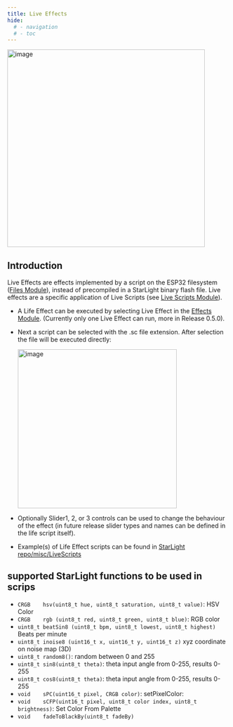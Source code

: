 ```yaml
---
title: Live Effects
hide:
  # - navigation
  # - toc
---
```


<img width="450" alt="image" src="https://github.com/user-attachments/assets/418fb6ee-3580-456e-97e0-9344a0d13fac">

## Introduction

Live Effects are effects implemented by a script on the ESP32 filesystem ([Files Module](/StarDocs/SysMod/SysModFiles)), instead of precompiled in a StarLight binary flash file. Live effects are a specific application of Live Scripts (see [Live Scripts Module](/StarDocs/UserMod/UserModLiveScripts)).

* A Life Effect can be executed by selecting Live Effect in the [Effects Module](/StarDocs/StarLightMod/StarLightModEffects/). (Currently only one Live Effect can run, more in Release 0.5.0).

* Next a script can be selected with the .sc file extension. After selection the file will be executed directly:

    <img width="362" alt="image" src="https://github.com/user-attachments/assets/de946239-6ad7-4df5-bbd1-92e484be57f0">

* Optionally Slider1, 2, or 3 controls can be used to change the behaviour of the effect (in future release slider types and names can be defined in the life script itself).

* Example(s) of Life Effect scripts can be found in [StarLight repo/misc/LiveScripts](https://github.com/MoonModules/StarBase/tree/main/misc/LiveScripts)

## supported StarLight functions to be used in scrips

* ```CRGB    hsv(uint8_t hue, uint8_t saturation, uint8_t value)```: HSV Color
* ```CRGB    rgb (uint8_t red, uint8_t green, uint8_t blue)```: RGB color
* ```uint8_t beatSin8 (uint8_t bpm, uint8_t lowest, uint8_t highest)``` Beats per minute 
* ```uint8_t inoise8 (uint16_t x, uint16_t y, uint16_t z)``` xyz coordinate on noise map (3D)
* ```uint8_t random8()```: random between 0 and 255
* ```uint8_t sin8(uint8_t theta)```: theta input angle from 0-255, results 0-255
* ```uint8_t cos8(uint8_t theta)```: theta input angle from 0-255, results 0-255
* ```void    sPC(uint16_t pixel, CRGB color)```: setPixelColor: 
* ```void    sCFP(uint16_t pixel, uint8_t color index, uint8_t brightness)```: Set Color From Palette
* ```void    fadeToBlackBy(uint8_t fadeBy)```

